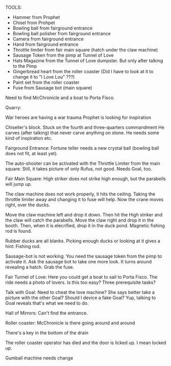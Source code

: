 TOOLS:
 - Hammer from Prophet
 - Chisel from Prohpet
 - Bowling ball from fairground entrance
 - Bowling ball polisher from fairground entrance
 - Camera from fairground entrance
 - Hand from fairground entrance
 - Throttle limiter from fair main square (hatch under the claw machine)
 - Sausage Token from the pimp at Tunnel of Love
 - Hats Magazine from the Tunnel of Love dumpster. But only after talking to the Pimp
 - Gingerbread heart from the roller coaster (Did I have to look at it to change it to "I Love Lou" ???)
 - Paint set from the roller coaster
 - Fuse from Sausage bot (main square)


Need to find McChronicle and a boat to Porta Fisco.


Quarry:

War heroes are having a war trauma
Prophet is looking for inspiration

Chiseller's block. Stuck on the fourth and three-quarters commandment
He carves (after talking) that never carve anything on stone. He needs some kind of inspiration etc.

Fairground Entrance:
Fortune teller needs a new crystal ball (bowling ball does not fit, at least yet).

The auto-shooter can be activated with the Throttle Limiter from the main square. Still, it takes picture of only Rufus, not good. Needs Goal, too.

Fair Main Square:
High striker does not strike high enough, but the parabells will jump up.

The claw machine does not work properly, it hits the ceiling. Taking the throttle limiter away and changing it to fuse will help. Now the crane moves right, over the ducks.

Move the claw machine left and drop it down. Then hit the High striker and the claw will catch the parabells. Move the claw right and drop it in the booth. Then, when it is elecrified, drop it in the duck pond. Magnetic fishing rod is found.

Rubber ducks are all blanks. Picking enough ducks or looking at it gives a hint: Fishing rod.

Sausage-bot is not working. You need the sausage token from the pimp to activate it. Ask the sausage bot to take one more look. It turns around revealing a hatch. Grab the fuse.

Fair Tunnel of Love:
Here you could get a boat to sail to Porta Fisco.
The ride needs a photo of lovers. Is this too easy?
Three prerequisite tasks?

Talk with Goal: Need to cheat the love machine? She says better take a picture with the other Goal? Should I device a fake Goal? Yup, talking to Goal reveals that's what we need to do.

Hall of Mirrors:
Can't find the entrance.

Roller coaster:
McChronicle is there going around and around

There's a key in the bottom of the drain

The roller coaster operator has died and the door is licked up. I mean locked up.

Gumball machine needs change
